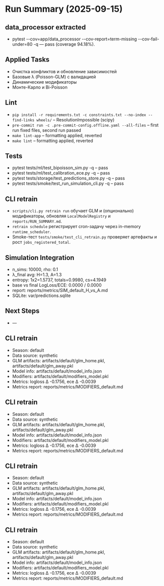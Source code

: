 # Run Summary (2025-09-15)

## data_processor extracted
- pytest --cov=app/data_processor --cov-report=term-missing --cov-fail-under=80 -q — pass (coverage 94.18%).

## Applied Tasks
- Очистка конфликтов и обновление зависимостей
- Базовые λ (Poisson-GLM) с валидацией
- Динамические модификаторы
- Монте-Карло и Bi-Poisson

## Lint
- `pip install -r requirements.txt -c constraints.txt --no-index --find-links wheels/` – ResolutionImpossible (scipy)
- `pre-commit run -c .pre-commit-config.offline.yaml --all-files` – first run fixed files, second run passed
- `make lint-app` – formatting applied, reverted
- `make lint` – formatting applied, reverted

## Tests
- pytest tests/ml/test_bipoisson_sim.py -q – pass
- pytest tests/ml/test_calibration_ece.py -q – pass
- pytest tests/storage/test_predictions_store.py -q – pass
- pytest tests/smoke/test_run_simulation_cli.py -q – pass

## CLI retrain
- `scripts/cli.py retrain run` обучает GLM и (опционально) модификаторы, обновляя `LocalModelRegistry` и `reports/RUN_SUMMARY.md`.
- `retrain schedule` регистрирует cron-задачу через in-memory `runtime_scheduler`.
- Smoke-тест `tests/smoke/test_cli_retrain.py` проверяет артефакты и рост `jobs_registered_total`.

## Simulation Integration
- n_sims: 10000, rho: 0.1
- λ_final avg: H=1.3, A=1.3
- entropy: 1x2=1.5737, totals=0.9980, cs=4.1949
- base vs final LogLoss/ECE: 0.0000 / 0.0000
- report: reports/metrics/SIM_default_H_vs_A.md
- SQLite: var/predictions.sqlite

## Next Steps
- —

## CLI retrain
- Season: default
- Data source: synthetic
- GLM artifacts: artifacts/default/glm_home.pkl, artifacts/default/glm_away.pkl
- Model info: artifacts/default/model_info.json
- Modifiers: artifacts/default/modifiers_model.pkl
- Metrics: logloss Δ -0.1756, ece Δ -0.0039
- Metrics report: reports/metrics/MODIFIERS_default.md

## CLI retrain
- Season: default
- Data source: synthetic
- GLM artifacts: artifacts/default/glm_home.pkl, artifacts/default/glm_away.pkl
- Model info: artifacts/default/model_info.json
- Modifiers: artifacts/default/modifiers_model.pkl
- Metrics: logloss Δ -0.1756, ece Δ -0.0039
- Metrics report: reports/metrics/MODIFIERS_default.md

## CLI retrain
- Season: default
- Data source: synthetic
- GLM artifacts: artifacts/default/glm_home.pkl, artifacts/default/glm_away.pkl
- Model info: artifacts/default/model_info.json
- Modifiers: artifacts/default/modifiers_model.pkl
- Metrics: logloss Δ -0.1756, ece Δ -0.0039
- Metrics report: reports/metrics/MODIFIERS_default.md

## CLI retrain
- Season: default
- Data source: synthetic
- GLM artifacts: artifacts/default/glm_home.pkl, artifacts/default/glm_away.pkl
- Model info: artifacts/default/model_info.json
- Modifiers: artifacts/default/modifiers_model.pkl
- Metrics: logloss Δ -0.1756, ece Δ -0.0039
- Metrics report: reports/metrics/MODIFIERS_default.md
